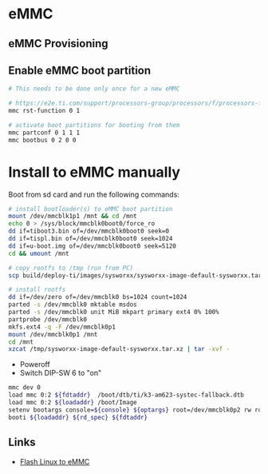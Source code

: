 # eMMC


## eMMC Provisioning

## Enable eMMC boot partition

```sh
# This needs to be done only once for a new eMMC

# https://e2e.ti.com/support/processors-group/processors/f/processors-forum/1168342/faq-am62x-how-to-check-and-configure-emmc-flash-rst_n-signal-to-support-warm_reset-from-emmc-booting-on-am62x-sk-e2
mmc rst-function 0 1

# activate boot partitions for booting from them
mmc partconf 0 1 1 1
mmc bootbus 0 2 0 0
```

# Install to eMMC manually

Boot from sd card and run the following commands:

```sh
# install bootloader(s) to eMMC boot partition
mount /dev/mmcblk1p1 /mnt && cd /mnt
echo 0 > /sys/block/mmcblk0boot0/force_ro
dd if=tiboot3.bin of=/dev/mmcblk0boot0 seek=0
dd if=tispl.bin of=/dev/mmcblk0boot0 seek=1024
dd if=u-boot.img of=/dev/mmcblk0boot0 seek=5120
cd && umount /mnt

# copy rootfs to /tmp (run from PC)
scp build/deploy-ti/images/sysworxx/sysworxx-image-default-sysworxx.tar.xz root@sysworxx

# install rootfs
dd if=/dev/zero of=/dev/mmcblk0 bs=1024 count=1024
parted -s /dev/mmcblk0 mktable msdos
parted -s /dev/mmcblk0 unit MiB mkpart primary ext4 0% 100%
partprobe /dev/mmcblk0
mkfs.ext4 -q -F /dev/mmcblk0p1
mount /dev/mmcblk0p1 /mnt
cd /mnt
xzcat /tmp/sysworxx-image-default-sysworxx.tar.xz | tar -xvf -
```

- Poweroff
- Switch DIP-SW 6 to "on"

```sh
mmc dev 0
load mmc 0:2 ${fdtaddr}  /boot/dtb/ti/k3-am623-systec-fallback.dtb
load mmc 0:2 ${loadaddr} /boot/Image
setenv bootargs console=${console} ${optargs} root=/dev/mmcblk0p2 rw rootfstype=ext4
booti ${loadaddr} ${rd_spec} ${fdtaddr}
```

## Links

- [Flash Linux to eMMC](https://dev.ti.com/tirex/explore/node?node=A__AdNWBqCVds4ZSqU9osT1tQ__AM62-ACADEMY__uiYMDcq__LATEST)
